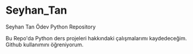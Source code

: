 # Seyhan_Tan
Seyhan Tan Ödev Python Repository

Bu Repo'da Python ders projeleri hakkındaki çalışmalarımı kaydedeceğim. Github kullanımını öğreniyorum.
